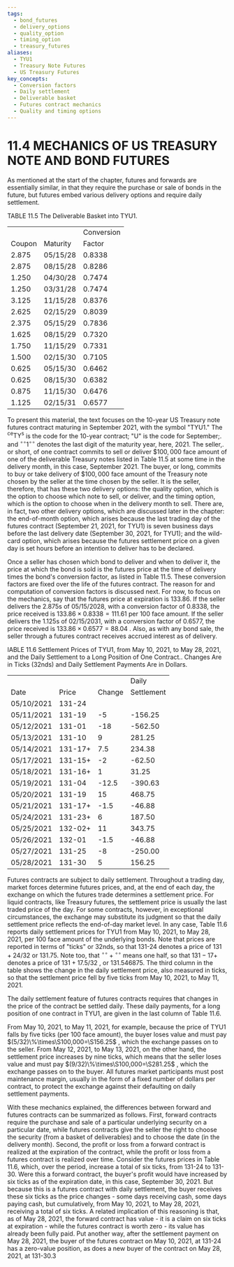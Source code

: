 ```yaml
---
tags:
  - bond_futures
  - delivery_options
  - quality_option
  - timing_option
  - treasury_futures
aliases:
  - TYU1
  - Treasury Note Futures
  - US Treasury Futures
key_concepts:
  - Conversion factors
  - Daily settlement
  - Deliverable basket
  - Futures contract mechanics
  - Quality and timing options
---
```


# 11.4 MECHANICS OF US TREASURY NOTE AND BOND FUTURES  

As mentioned at the start of the chapter, futures and forwards are essentially similar, in that they require the purchase or sale of bonds in the future, but futures embed various delivery options and require daily settlement.  

TABLE 11.5 The Deliverable Basket into TYU1.   


<html><body><table><tr><td colspan="2"></td><td>Conversion</td></tr><tr><td>Coupon</td><td>Maturity</td><td>Factor</td></tr><tr><td>2.875</td><td>05/15/28</td><td>0.8338</td></tr><tr><td>2.875</td><td>08/15/28</td><td>0.8286</td></tr><tr><td>1.250</td><td>04/30/28</td><td>0.7474</td></tr><tr><td>1.250</td><td>03/31/28</td><td>0.7474</td></tr><tr><td>3.125</td><td>11/15/28</td><td>0.8376</td></tr><tr><td>2.625</td><td>02/15/29</td><td>0.8039</td></tr><tr><td>2.375</td><td>05/15/29</td><td>0.7836</td></tr><tr><td>1.625</td><td>08/15/29</td><td>0.7320</td></tr><tr><td>1.750</td><td>11/15/29</td><td>0.7331</td></tr><tr><td>1.500</td><td>02/15/30</td><td>0.7105</td></tr><tr><td>0.625</td><td>05/15/30</td><td>0.6462</td></tr><tr><td>0.625</td><td>08/15/30</td><td>0.6382</td></tr><tr><td>0.875</td><td>11/15/30</td><td>0.6476</td></tr><tr><td>1.125</td><td>02/15/31</td><td>0.6577</td></tr></table></body></html>  

To present this material, the text focuses on the 10-year US Treasury note futures contract maturing in September 2021, with the symbol "TYU1." The ${}^{\mathsf{c e}}\mathsf{T Y}^{\mathsf{s}}$ is the code for the 10-year contract; "U" is the code for September;. and $^{\circ\circ}1^{\circ\circ}$ denotes the last digit of the maturity year, here, 2021. The seller,. or short, of one contract commits to sell or deliver $\$100,000$ face amount of one of the deliverable Treasury notes listed in Table 11.5 at some time in the delivery month, in this case, September 2021. The buyer, or long, commits to buy or take delivery of $\$100,000$ face amount of the Treasury note chosen by the seller at the time chosen by the seller. It is the seller, therefore, that has these two delivery options: the quality option, which is the option to choose which note to sell, or deliver, and the timing option, which is the option to choose when in the delivery month to sell. There are, in fact, two other delivery options, which are discussed later in the chapter: the end-of-month option, which arises because the last trading day of the futures contract (September 21, 2021, for TYU1) is seven business days before the last delivery date (September 30, 2021, for TYU1); and the wild-card option, which arises because the futures settlement price on a given day is set hours before an intention to deliver has to be declared.  

Once a seller has chosen which bond to deliver and when to deliver it, the price at which the bond is sold is the futures price at the time of delivery times the bond's conversion factor, as listed in Table 11.5. These conversion factors are fixed over the life of the futures contract. The reason for and computation of conversion factors is discussed next. For now, to focus on the mechanics, say that the futures price at expiration is 133.86. If the seller delivers the 2.875s of 05/15/2028, with a conversion factor of 0.8338, the price received is $133.86\times{0.8338}=111.61$ per 100 face amount. If the seller delivers the 1.125s of 02/15/2031, with a conversion factor of 0.6577, the price received is $133.86\times0.6577=88.04$ . Also, as with any bond sale, the seller through a futures contract receives accrued interest as of delivery.  

IABLE 11.6 Settlement Prices of TYU1, from May 10, 2021, to May 28, 2021, and the Daily Settlement to a Long Position of One Contract.. Changes Are in Ticks (32nds) and Daily Settlement Payments Are in Dollars.   


<html><body><table><tr><td></td><td></td><td></td><td>Daily</td></tr><tr><td>Date</td><td>Price</td><td>Change</td><td>Settlement</td></tr><tr><td>05/10/2021</td><td>131-24</td><td></td><td></td></tr><tr><td>05/11/2021</td><td>131-19</td><td>-5</td><td>-156.25</td></tr><tr><td>05/12/2021</td><td>131-01</td><td>-18</td><td>-562.50</td></tr><tr><td>05/13/2021</td><td>131-10</td><td>9</td><td>281.25</td></tr><tr><td>05/14/2021</td><td>131-17+</td><td>7.5</td><td>234.38</td></tr><tr><td>05/17/2021</td><td>131-15+</td><td>-2</td><td>-62.50</td></tr><tr><td>05/18/2021</td><td>131-16+</td><td>1</td><td>31.25</td></tr><tr><td>05/19/2021</td><td>131-04</td><td>-12.5</td><td>-390.63</td></tr><tr><td>05/20/2021</td><td>131-19</td><td>15</td><td>468.75</td></tr><tr><td>05/21/2021</td><td>131-17+</td><td>-1.5</td><td>-46.88</td></tr><tr><td>05/24/2021</td><td>131-23+</td><td>6</td><td>187.50</td></tr><tr><td>05/25/2021</td><td>132-02+</td><td>11</td><td>343.75</td></tr><tr><td>05/26/2021</td><td>132-01</td><td>-1.5</td><td>-46.88</td></tr><tr><td>05/27/2021</td><td>131-25</td><td>-8</td><td>-250.00</td></tr><tr><td>05/28/2021</td><td>131-30</td><td>5</td><td>156.25</td></tr></table></body></html>  

Futures contracts are subject to daily settlement. Throughout a trading day, market forces determine futures prices, and, at the end of each day, the exchange on which the futures trade determines a settlement price. For liquid contracts, like Treasury futures, the settlement price is usually the last traded price of the day. For some contracts, however, in exceptional circumstances, the exchange may substitute its judgment so that the daily settlement price reflects the end-of-day market level. In any case, Table 11.6 reports daily settlement prices for TYU1 from May 10, 2021, to May 28, 2021, per 100 face amount of the underlying bonds. Note that prices are reported in terms of "ticks" or 32nds, so that 131-24 denotes a price of $131+24/32$ or 131.75. Note too, that $^{\circ\circ}+{}^{\circ\circ}$ means one half, so that $131{-}17+$ denotes a price of $131+17.5/32$ , or 131.546875. The third column in the table shows the change in the daily settlement price, also measured in ticks, so that the settlement price fell by five ticks from May 10, 2021, to May 11, 2021.  

The daily settlement feature of futures contracts requires that changes in the price of the contract be settled daily. These daily payments, for a long position of one contract in TYU1, are given in the last column of Table 11.6.  

From May 10, 2021, to May 11, 2021, for example, because the price of TYU1 falls by five ticks (per 100 face amount), the buyer loses value and must pay $(5/32)\%\times\S100,000=\S156.25$ , which the exchange passes on to the seller. From May 12, 2021, to May 13, 2021, on the other hand, the settlement price increases by nine ticks, which means that the seller loses value and must pay $(9/32)\%\times\S100,000=\S281.25$ , which the exchange passes on to the buyer. All futures market participants must post maintenance margin, usually in the form of a fixed number of dollars per contract, to protect the exchange against their defaulting on daily settlement payments.  

With these mechanics explained, the differences between forward and futures contracts can be summarized as follows. First, forward contracts require the purchase and sale of a particular underlying security on a particular date, while futures contracts give the seller the right to choose the security (from a basket of deliverables) and to choose the date (in the delivery month). Second, the profit or loss from a forward contract is realized at the expiration of the contract, while the profit or loss from a futures contract is realized over time. Consider the futures prices in Table 11.6, which, over the period, increase a total of six ticks, from 131-24 to 131-30. Were this a forward contract, the buyer's profit would have increased by six ticks as of the expiration date, in this case, September 30, 2021. But because this is a futures contract with daily settlement, the buyer receives these six ticks as the price changes - some days receiving cash, some days paying cash, but cumulatively, from May 10, 2021, to May 28, 2021, receiving a total of six ticks. A related implication of this reasoning is that, as of May 28, 2021, the forward contract has value - it is a claim on six ticks at expiration - while the futures contract is worth zero - its value has already been fully paid. Put another way, after the settlement payment on May 28, 2021, the buyer of the futures contract on May 10, 2021, at 131-24 has a zero-value position, as does a new buyer of the contract on May 28, 2021, at 131-30.3
